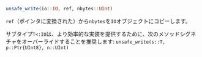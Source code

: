 ```julia
unsafe_write(io::IO, ref, nbytes::UInt)
```

`ref`（ポインタに変換された）から`nbytes`を`IO`オブジェクトにコピーします。

サブタイプ`T<:IO`は、より効率的な実装を提供するために、次のメソッドシグネチャをオーバーライドすることを推奨します: `unsafe_write(s::T, p::Ptr{UInt8}, n::UInt)`
